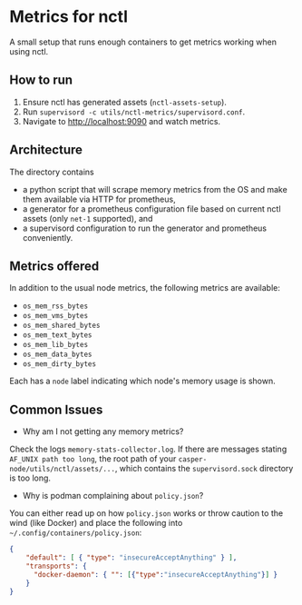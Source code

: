 # Metrics for nctl

A small setup that runs enough containers to get metrics working when using nctl.

## How to run

1. Ensure nctl has generated assets (`nctl-assets-setup`).
2. Run `supervisord -c utils/nctl-metrics/supervisord.conf`.
3. Navigate to <http://localhost:9090> and watch metrics.

## Architecture

The directory contains

* a python script that will scrape memory metrics from the OS and make them available via HTTP for prometheus,
* a generator for a prometheus configuration file based on current nctl assets (only `net-1` supported), and
* a supervisord configuration to run the generator and prometheus conveniently.

## Metrics offered

In addition to the usual node metrics, the following metrics are available:

* `os_mem_rss_bytes`
* `os_mem_vms_bytes`
* `os_mem_shared_bytes`
* `os_mem_text_bytes`
* `os_mem_lib_bytes`
* `os_mem_data_bytes`
* `os_mem_dirty_bytes`

Each has a `node` label indicating which node's memory usage is shown.

## Common Issues

* Why am I not getting any memory metrics?

Check the logs `memory-stats-collector.log`. If there are messages stating `AF_UNIX path too long`, the root path of your `casper-node/utils/nctl/assets/...`, which contains the `supervisord.sock` directory is too long.

* Why is podman complaining about `policy.json`?

You can either read up on how `policy.json` works or throw caution to the wind (like Docker) and place the following into `~/.config/containers/policy.json`:

```json
{
    "default": [ { "type": "insecureAcceptAnything" } ],
    "transports": {
      "docker-daemon": { "": [{"type":"insecureAcceptAnything"}] }
    }
}
```
